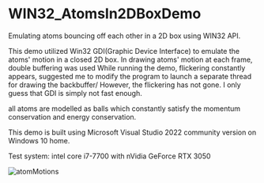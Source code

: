 # WIN32_AtomsIn2DBoxDemo
Emulating atoms bouncing off each other in a 2D box using WIN32 API.




This demo utilized Win32 GDI(Graphic Device Interface) to emulate the atoms' motion in a closed 2D box. In drawing atoms' motion at each frame, double buffering was used While running the demo, flickering constantly appears, suggested me to modify the program to launch a separate thread for drawing the backbuffer/ However, the flickering has not gone. I only guess that GDI is simply not fast enough.

all atoms are modelled as balls which constantly satisfy the momentum conservation and energy conservation.

This demo is built using Microsoft Visual Studio 2022 community version on Windows 10 home.

Test system: intel core i7-7700 with nVidia GeForce RTX 3050


![atomMotions](https://github.com/eisbaer137/WIN32_AtomsIn2DBoxDemo/assets/166890279/af2b085e-5109-4865-96f0-5b18372ad7ce)
